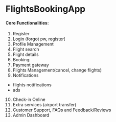 # FlightsBookingApp
#### Core Functionalities:

1. Register
2. Login (forgot pw, register)
3. Profile Management
4. Flight search
5. Flight details
6. Booking
7. Payment gateway
8. Flights Management(cancel, change flights)
9. Notifications
 - flights notifications
 - ads
10. Check-in Online
11. Extra services (airport transfer)
12. Customer Support, FAQs and Feedback/Reviews
13. Admin Dashboard
